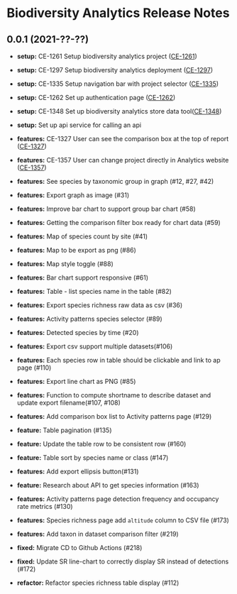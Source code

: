 # Biodiversity Analytics Release Notes

## 0.0.1 (2021-??-??)

- **setup:** CE-1261 Setup biodiversity analytics project ([CE-1261](https://jira.rfcx.org/browse/CE-1261))
- **setup:** CE-1297 Setup biodiversity analytics deployment ([CE-1297](https://jira.rfcx.org/browse/CE-1297))
- **setup:** CE-1335 Setup navigation bar with project selector ([CE-1335](https://jira.rfcx.org/browse/CE-1335))
- **setup:** CE-1262 Set up authentication page ([CE-1262](https://jira.rfcx.org/browse/CE-1262))
- **setup:** CE-1348 Set up biodiversity analytics store data tool([CE-1348](https://jira.rfcx.org/browse/CE-1348))
- **setup:** Set up api service for calling an api

- **features:** CE-1327 User can see the comparison box at the top of report ([CE-1327](https://jira.rfcx.org/browse/CE-1327))
- **features:** CE-1357 User can change project directly in Analytics website ([CE-1357](https://jira.rfcx.org/browse/CE-1357))
- **features:** See species by taxonomic group in graph (#12, #27, #42)
- **features:** Export graph as image (#31)
- **features:** Improve bar chart to support group bar chart (#58)
- **features:** Getting the comparison filter box ready for chart data (#59)
- **features:** Map of species count by site (#41)
- **features:** Map to be export as png (#86)
- **features:** Map style toggle (#88)
- **features:** Bar chart support responsive (#61)
- **features:** Table - list species name in the table (#82)
- **features:** Export species richness raw data as csv (#36)
- **features:** Activity patterns species selector (#89)
- **features:** Detected species by time (#20)
- **features:** Export csv support multiple datasets(#106)
- **features:** Each species row in table should be clickable and link to ap page (#110)
- **features:** Export line chart as PNG (#85)
- **features:** Function to compute shortname to describe dataset and update export filename(#107, #108)
- **features:** Add comparison box list to Activity patterns page (#129)
- **feature:** Table pagination (#135)
- **feature:** Update the table row to be consistent row (#160)
- **feature:** Table sort by species name or class (#147)
- **features:** Add export ellipsis button(#131)
- **feature:** Research about API to get species information (#163)
- **features:** Activity patterns page detection frequency and occupancy rate metrics (#130)
- **features:** Species richness page add `altitude` column to CSV file (#173)
- **features:** Add taxon in dataset comparison filter (#219)

- **fixed:** Migrate CD to Github Actions (#218)
- **fixed:** Update SR line-chart to correctly display SR instead of detections (#172)

- **refactor:** Refactor species richness table display (#112)
